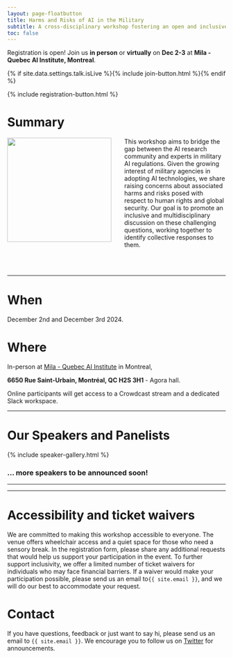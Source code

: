 ```yaml
---
layout: page-floatbutton
title: Harms and Risks of AI in the Military
subtitle: A cross-disciplinary workshop fostering an open and inclusive discussion on the challenges posed by AI applications for military purposes
toc: false
---
```


Registration is open! Join us **in person** or **virtually** on **Dec 2-3** at **Mila - Quebec AI Institute, Montreal**.

{% if site.data.settings.talk.isLive %}{% include join-button.html %}{% endif %}

{% include registration-button.html %}



# Summary

<img src="{{ site.logo }}" style="width:240px;vertical-align:middle;padding-right:30px;padding-bottom:10px;float:left">

This workshop aims to bridge the gap between the AI research community and experts in military AI regulations. Given the growing  interest of military agencies in adopting AI technologies, we share raising concerns about associated harms and risks posed with respect to human rights and global security. Our goal is to promote an inclusive and multidisciplinary discussion on these challenging questions, working together to identify collective responses to them. 

<br>
<br>

---

# When

December 2nd and December 3rd 2024.

# Where

In-person at [Mila - Quebec AI Institute](https://mila.quebec/) in Montreal,

**6650 Rue Saint-Urbain, Montréal, QC H2S 3H1** - Agora hall.

Online participants will get access to a Crowdcast stream and a dedicated Slack workspace.

---

# Our Speakers and Panelists

{% include speaker-gallery.html %}

### ... more speakers to be announced soon!

---

<!-- # Our Sponsors -->

<!-- {% include sponsor-gallery.html %} -->

---

# Accessibility and ticket waivers
We are committed to making this workshop accessible to everyone. The venue offers wheelchair access and a quiet space for those who need a sensory break. In the registration form, please share any additional requests that would help us support your participation in the event.
To further support inclusivity, we offer a limited number of ticket waivers for individuals who may face financial barriers. If a waiver would make your participation possible, please send us an email to`{{ site.email }}`, and we will do our best to accommodate your request.

# Contact
If you have questions, feedback or just want to say hi, please send us an email to `{{ site.email }}`. We encourage you to follow us on [Twitter](https://twitter.com/HarmsRisksAIM) for announcements.
